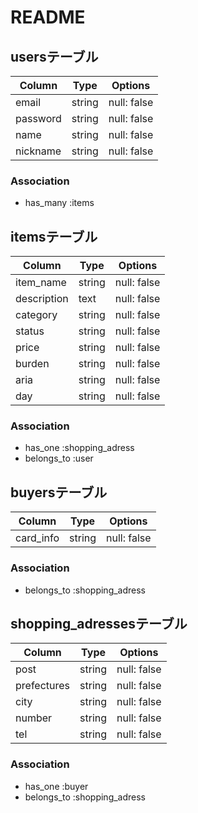 # README


## usersテーブル  
|Column|Type|Options|  
|------|----|-------|  
|email|string|null: false|  
|password|string|null: false|  
|name|string|null: false|  
|nickname|string|null: false|  

### Association

- has_many :items

## itemsテーブル  
|Column|Type|Options|  
|------|----|-------|  
|item_name|string|null: false|  
|description|text|null: false|   
|category|string|null: false|  
|status|string|null: false|  
|price|string|null: false|
|burden|string|null: false|
|aria|string|null: false|
|day|string|null: false|

### Association

- has_one :shopping_adress
- belongs_to :user

## buyersテーブル
|Column|Type|Options|  
|------|----|-------|  
|card_info|string|null: false|  

### Association

- belongs_to :shopping_adress

## shopping_adressesテーブル  
|Column|Type|Options|  
|------|----|-------|  
|post|string|null: false|  
|prefectures|string|null: false|  
|city|string|null: false|  
|number|string|null: false|  
|tel|string|null: false|  

### Association

- has_one :buyer  
- belongs_to :shopping_adress

